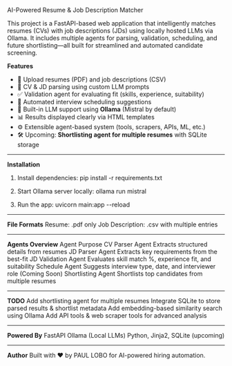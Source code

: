  AI-Powered Resume & Job Description Matcher

This project is a FastAPI-based web application that intelligently matches resumes (CVs) with job descriptions (JDs) using locally hosted LLMs via Ollama. It includes multiple agents for parsing, validation, scheduling, and future shortlisting—all built for streamlined and automated candidate screening.

 **Features**

- 📄 Upload resumes (PDF) and job descriptions (CSV)
- 🤖 CV & JD parsing using custom LLM prompts
- ✅ Validation agent for evaluating fit (skills, experience, suitability)
- 📅 Automated interview scheduling suggestions
- 🧠 Built-in LLM support using **Ollama** (Mistral by default)
- 📊 Results displayed clearly via HTML templates
- ⚙️ Extensible agent-based system (tools, scrapers, APIs, ML, etc.)
- 🛠️ Upcoming: **Shortlisting agent for multiple resumes** with SQLite storage

---

**Installation**

1. Install dependencies:
   pip install -r requirements.txt

2. Start Ollama server locally:
   ollama run mistral
   
4. Run the app:
  uvicorn main:app --reload

---

**File Formats**
Resume: .pdf only
Job Description: .csv with multiple entries

---

**Agents Overview**
Agent	Purpose
CV Parser Agent	Extracts structured details from resumes
JD Parser Agent	Extracts key requirements from the best-fit JD
Validation Agent	Evaluates skill match %, experience fit, and suitability
Schedule Agent	Suggests interview type, date, and interviewer role
(Coming Soon) Shortlisting Agent	Shortlists top candidates from multiple resumes

---

**TODO**
 Add shortlisting agent for multiple resumes
 Integrate SQLite to store parsed results & shortlist metadata
 Add embedding-based similarity search using Ollama
 Add API tools & web scraper tools for advanced analysis

---

**Powered By**
FastAPI
Ollama (Local LLMs)
Python, Jinja2, SQLite (upcoming)

---
**Author**
Built with ❤️ by PAUL LOBO for AI-powered hiring automation.



